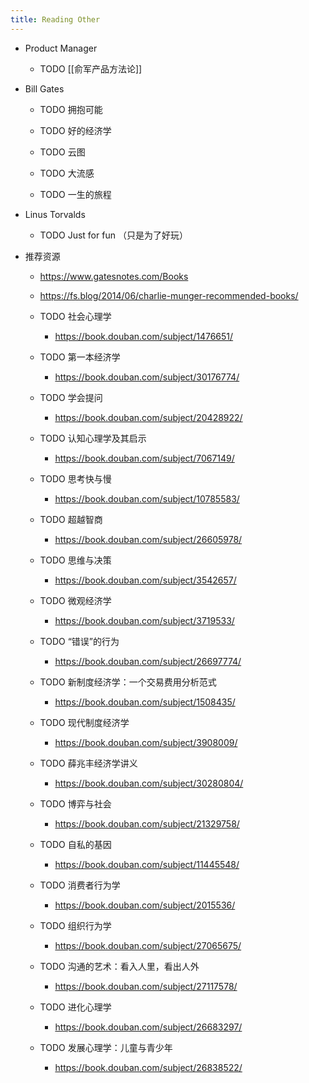 ```yaml
---
title: Reading Other
---
```


- Product Manager
	 - TODO [[俞军产品方法论]]

- Bill Gates
	 - TODO 拥抱可能

	 - TODO 好的经济学

	 - TODO 云图

	 - TODO 大流感

	 - TODO 一生的旅程

- Linus Torvalds
	 - TODO Just for fun （只是为了好玩）

- 推荐资源
	 - https://www.gatesnotes.com/Books

	 - https://fs.blog/2014/06/charlie-munger-recommended-books/

	 - TODO 社会心理学
		 - https://book.douban.com/subject/1476651/

	 - TODO 第一本经济学
		 - https://book.douban.com/subject/30176774/

	 - TODO 学会提问
		 - https://book.douban.com/subject/20428922/

	 - TODO 认知心理学及其启示
		 - https://book.douban.com/subject/7067149/

	 - TODO 思考快与慢
		 - https://book.douban.com/subject/10785583/

	 - TODO 超越智商
		 - https://book.douban.com/subject/26605978/

	 - TODO 思维与决策
		 - https://book.douban.com/subject/3542657/

	 - TODO 微观经济学
		 - https://book.douban.com/subject/3719533/

	 - TODO “错误”的行为
		 - https://book.douban.com/subject/26697774/

	 - TODO 新制度经济学：一个交易费用分析范式
		 - https://book.douban.com/subject/1508435/

	 - TODO 现代制度经济学
		 - https://book.douban.com/subject/3908009/

	 - TODO 薛兆丰经济学讲义
		 - https://book.douban.com/subject/30280804/

	 - TODO 博弈与社会
		 - https://book.douban.com/subject/21329758/

	 - TODO 自私的基因
		 - https://book.douban.com/subject/11445548/

	 - TODO 消费者行为学
		 - https://book.douban.com/subject/2015536/

	 - TODO 组织行为学
		 - https://book.douban.com/subject/27065675/

	 - TODO 沟通的艺术：看入人里，看出人外
		 - https://book.douban.com/subject/27117578/

	 - TODO 进化心理学
		 - https://book.douban.com/subject/26683297/

	 - TODO 发展心理学：儿童与青少年
		 - https://book.douban.com/subject/26838522/

